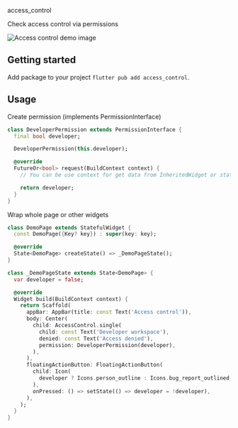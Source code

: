 access_control

Check access control via permissions

![Access control demo image](https://github.com/karbunkul/flutter_access_control/blob/master/resources/demo.gif?raw=true "Access control")

## Getting started

Add package to your project ```flutter pub add access_control```.

## Usage

Create permission (implements PermissionInterface)

```dart
class DeveloperPermission extends PermissionInterface {
  final bool developer;

  DeveloperPermission(this.developer);

  @override
  FutureOr<bool> request(BuildContext context) {
    // You can be use context for get data from InheritedWidget or state

    return developer;
  }
}
```

Wrap whole page or other widgets

```dart
class DemoPage extends StatefulWidget {
  const DemoPage({Key? key}) : super(key: key);

  @override
  State<DemoPage> createState() => _DemoPageState();
}

class _DemoPageState extends State<DemoPage> {
  var developer = false;

  @override
  Widget build(BuildContext context) {
    return Scaffold(
      appBar: AppBar(title: const Text('Access control')),
      body: Center(
        child: AccessControl.single(
          child: const Text('Developer workspace'),
          denied: const Text('Access denied'),
          permission: DeveloperPermission(developer),
        ),
      ),
      floatingActionButton: FloatingActionButton(
        child: Icon(
          developer ? Icons.person_outline : Icons.bug_report_outlined,
        ),
        onPressed: () => setState(() => developer = !developer),
      ),
    );
  }
}
```
